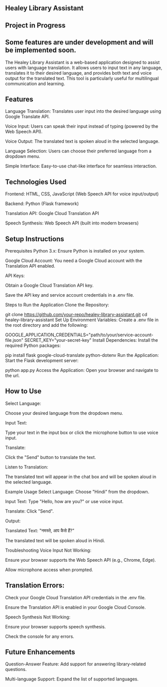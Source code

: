 ## Healey Library Assistant
## Project in Progress
## Some features are under development and will be implemented soon.

The Healey Library Assistant is a web-based application designed to assist users with language translation. It allows users to input text in any language, translates it to their desired language, and provides both text and voice output for the translated text. This tool is particularly useful for multilingual communication and learning.

## Features
Language Translation: Translates user input into the desired language using Google Translate API.

Voice Input: Users can speak their input instead of typing (powered by the Web Speech API).

Voice Output: The translated text is spoken aloud in the selected language.

Language Selection: Users can choose their preferred language from a dropdown menu.

Simple Interface: Easy-to-use chat-like interface for seamless interaction.

## Technologies Used
Frontend: HTML, CSS, JavaScript (Web Speech API for voice input/output)

Backend: Python (Flask framework)

Translation API: Google Cloud Translation API

Speech Synthesis: Web Speech API (built into modern browsers)

## Setup Instructions
Prerequisites
Python 3.x: Ensure Python is installed on your system.

Google Cloud Account: You need a Google Cloud account with the Translation API enabled.

API Keys:

Obtain a Google Cloud Translation API key.

Save the API key and service account credentials in a .env file.

Steps to Run the Application
Clone the Repository:


git clone https://github.com/your-repo/healey-library-assistant.git
cd healey-library-assistant
Set Up Environment Variables:
Create a .env file in the root directory and add the following:


GOOGLE_APPLICATION_CREDENTIALS="path/to/your/service-account-file.json"
SECRET_KEY="your-secret-key"
Install Dependencies:
Install the required Python packages:


pip install flask google-cloud-translate python-dotenv
Run the Application:
Start the Flask development server:


python app.py
Access the Application:
Open your browser and navigate to the url. 

## How to Use
Select Language:

Choose your desired language from the dropdown menu.

Input Text:

Type your text in the input box or click the microphone button to use voice input.

Translate:

Click the "Send" button to translate the text.

Listen to Translation:

The translated text will appear in the chat box and will be spoken aloud in the selected language.

Example Usage
Select Language: Choose "Hindi" from the dropdown.

Input Text: Type "Hello, how are you?" or use voice input.

Translate: Click "Send".

Output:

Translated Text: "नमस्ते, आप कैसे हैं?"

The translated text will be spoken aloud in Hindi.

Troubleshooting
Voice Input Not Working:

Ensure your browser supports the Web Speech API (e.g., Chrome, Edge).

Allow microphone access when prompted.

## Translation Errors:

Check your Google Cloud Translation API credentials in the .env file.

Ensure the Translation API is enabled in your Google Cloud Console.

Speech Synthesis Not Working:

Ensure your browser supports speech synthesis.

Check the console for any errors.

## Future Enhancements
Question-Answer Feature: Add support for answering library-related questions.

Multi-language Support: Expand the list of supported languages.
